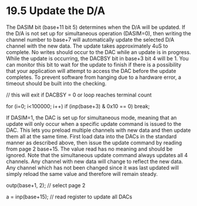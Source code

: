 # 19.5 Update the D/A

The DASIM bit \(base+11 bit 5\) determines when the D/A will be updated. If the D/A is not set up for simultaneous operation \(DASIM=0\), then writing the channel number to base+7 will automatically update the selected D/A channel with the new data. The update takes approximately 4uS to complete. No writes should occur to the DAC while an update is in progress. While the update is occurring, the DACBSY bit in base+3 bit 4 will be 1. You can monitor this bit to wait for the update to finish if there is a possibility that your application will attempt to access the DAC before the update completes. To prevent software from hanging due to a hardware error, a timeout should be built into the checking.

 // this will exit if DACBSY = 0 or loop reaches terminal count 

for \(i=0; i&lt;100000; i++\) if \(inp\(base+3\) & 0x10 == 0\) break; 

If DASIM=1, the DAC is set up for simultaneous mode, meaning that an update will only occur when a specific update command is issued to the DAC. This lets you preload multiple channels with new data and then update them all at the same time. First load data into the DACs in the standard manner as described above, then issue the update command by reading from page 2 base+15. The value read has no meaning and should be ignored. Note that the simultaneous update command always updates all 4 channels. Any channel with new data will change to reflect the new data. Any channel which has not been changed since it was last updated will simply reload the same value and therefore will remain steady.

outp\(base+1, 2\);        // select page 2 

a = inp\(base+15\);       // read register to update all DACs

